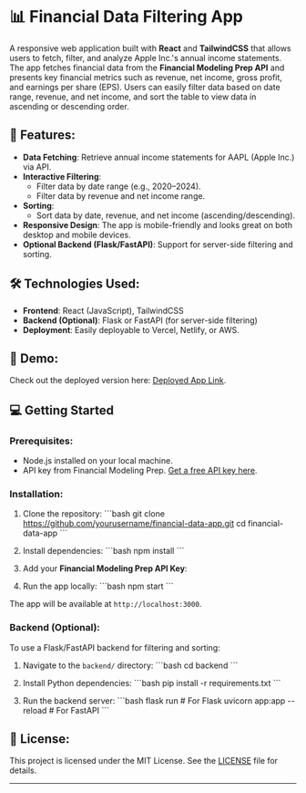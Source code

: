 
# 📊 Financial Data Filtering App

A responsive web application built with **React** and **TailwindCSS** that allows users to fetch, filter, and analyze Apple Inc.'s annual income statements. The app fetches financial data from the **Financial Modeling Prep API** and presents key financial metrics such as revenue, net income, gross profit, and earnings per share (EPS). Users can easily filter data based on date range, revenue, and net income, and sort the table to view data in ascending or descending order.

## 🔑 Features:
- **Data Fetching**: Retrieve annual income statements for AAPL (Apple Inc.) via API.
- **Interactive Filtering**:
  - Filter data by date range (e.g., 2020–2024).
  - Filter data by revenue and net income range.
- **Sorting**:
  - Sort data by date, revenue, and net income (ascending/descending).
- **Responsive Design**: The app is mobile-friendly and looks great on both desktop and mobile devices.
- **Optional Backend (Flask/FastAPI)**: Support for server-side filtering and sorting.

## 🛠️ Technologies Used:
- **Frontend**: React (JavaScript), TailwindCSS
- **Backend (Optional)**: Flask or FastAPI (for server-side filtering)
- **Deployment**: Easily deployable to Vercel, Netlify, or AWS.

## 🚀 Demo:
Check out the deployed version here: [Deployed App Link](https://financial-data-filtering-app-eight.vercel.app/).

## 💻 Getting Started

### Prerequisites:
- Node.js installed on your local machine.
- API key from Financial Modeling Prep. [Get a free API key here](https://financialmodelingprep.com).

### Installation:

1. Clone the repository:
   \`\`\`bash
   git clone https://github.com/yourusername/financial-data-app.git
   cd financial-data-app
   \`\`\`

2. Install dependencies:
   \`\`\`bash
   npm install
   \`\`\`

3. Add your **Financial Modeling Prep API Key**:

4. Run the app locally:
   \`\`\`bash
   npm start
   \`\`\`

The app will be available at `http://localhost:3000`.

### Backend (Optional):

To use a Flask/FastAPI backend for filtering and sorting:

1. Navigate to the `backend/` directory:
   \`\`\`bash
   cd backend
   \`\`\`

2. Install Python dependencies:
   \`\`\`bash
   pip install -r requirements.txt
   \`\`\`

3. Run the backend server:
   \`\`\`bash
   flask run   # For Flask
   uvicorn app:app --reload   # For FastAPI
   \`\`\`

## 📝 License:
This project is licensed under the MIT License. See the [LICENSE](LICENSE) file for details.

---
